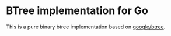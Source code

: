 BTree implementation for Go
===========================

This is a pure binary btree implementation based on [google/btree](https://github.com/google/btree).
